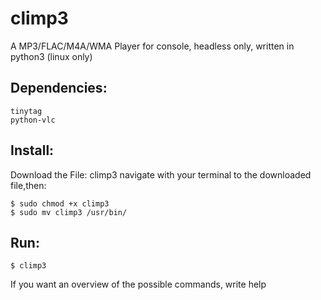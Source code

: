 # climp3
A MP3/FLAC/M4A/WMA Player for console, headless only, written in python3 (linux only)

## Dependencies:
    tinytag
    python-vlc

## Install:

  Download the File: climp3
  navigate with your terminal to the downloaded file,then:

```
$ sudo chmod +x climp3
$ sudo mv climp3 /usr/bin/
```   

## Run:
```
$ climp3
```
If you want an overview of the possible commands, write help
